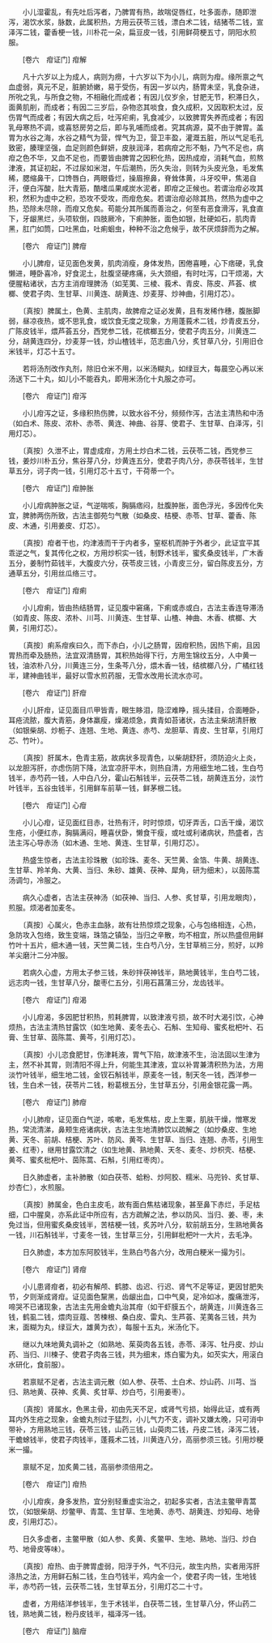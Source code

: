 <!-- { "loadSidebar": true } -->
　　小儿湿霍乱，有先吐后泻者，乃脾胃有热，故喘促唇红，吐多面赤，随即泄泻，渴饮水浆，脉数，此属积热，方用云茯苓三钱，漂白术二钱，结猪苓二钱，宣泽泻二钱，藿香梗一钱，川朴花一朵，扁豆皮一钱，引用鲜荷梗五寸，阴阳水煎服。

　　[卷六　疳证门] 疳解 

　　凡十六岁以上为成人，病则为痨，十六岁以下为小儿，病则为疳。缘所禀之气血虚弱，真元不足，脏腑娇嫩，易于受伤，有因一岁以内，肠胃未坚，乳食杂进，所吮之乳，与所食之物，不相融化而成者；有因儿仅岁余，甘肥无节，积滞日久，面黄肌削，而成者；有因二三岁后，杂物恣其啖食，食久成积，又因取积太过，反伤胃气而成者；有因大病之后，吐泻疟痢，乳食减少，以致脾胃失养而成者；有因乳母寒热不调，或喜怒房劳之后，即与乳哺而成者。究其病源，莫不由于脾胃。盖胃为水谷之海，水谷之精气为营，悍气为卫，营卫丰盈，灌溉五脏，所以气足毛孔致密，腠理坚强，血足则颜色鲜妍，皮肤润泽，若病疳之形不魁，乃气不足也，病疳之色不华，又血不足也，而要皆由脾胃之因积化热，因热成疳，消耗气血，煎熬津液，其证初起，不过尿如米泔，午后潮热，历久失治，则转为头皮光急，毛发焦稀，腮缩鼻干，口馋唇白，两眼昏烂，操眉擦鼻，脊耸体黄，斗牙咬甲，焦渴自汗，便白泻酸，肚大青筋，酷嗜瓜果咸炭水泥者，即疳之正候也。若谓治疳必攻其积，然积为虚中之积，恐攻不受攻，而疳危矣。若谓治疳必除其热，然热为虚中之热，恐除未尽除，而疳又危矣。苟能分其所属而善治之，何至有恶食滑泻，乳食直下，牙龈黑烂，头项软倒，四肢厥冷，下痢肿胀，面色如银，肚硬如石，肌肉青黑，肛门如筒，口吐黑血，吐痢蛔虫，种种不治之危候乎，故不厌烦辞而为之解。

　　[卷六　疳证门] 脾疳 

　　小儿脾疳，证见面色发黄，肌肉消瘦，身体发热，困倦喜睡，心下痞硬，乳食懒进，睡卧喜冷，好食泥土，肚腹坚硬疼痛，头大颈细，有时吐泻，口干烦渴，大便腥粘诸状，古方主消疳理脾汤（如芜荑、三棱、莪术、青皮、陈皮、芦荟、槟榔、使君子肉、生甘草、川黄连、胡黄连、炒麦芽、炒神曲，引用灯芯）。

　　〔真按〕脾属土，色黄、主肌肉，故脾疳之证必发黄，且有发稀作穗，腹胀脚弱，昼凉夜热，或不思乳食，或饮食无度之现象，方用蓬莪术二钱，炒青皮五分，广陈皮钱半，煨芦荟五分，西党参二钱，花槟榔五分，使君子肉五分，川黄连二分，胡黄连四分，炒麦芽一钱，炒山楂钱半，范志曲八分，炙甘草八分，引用旧仓米钱半，灯芯十五寸。

　　若将汤剂改作丸剂，除旧仓米不用，以米汤糊丸，如绿豆大，每晨空心再以米汤送下二十丸，如儿小不能吞丸，即用米汤化十丸服之亦可。

　　[卷六　疳证门] 疳泻 

　　小儿疳泻之证，多缘积热伤脾，以致水谷不分，频频作泻，古法主清热和中汤（如白术、陈皮、浓朴、赤苓、黄连、神曲、谷芽、使君子、生甘草、白泽泻，引用灯芯）。

　　〔真按〕久泄不止，胃虚成疳，方用土炒白术二钱，云茯苓二钱，西党参三钱，姜炒川朴五分，焦谷芽八分，炒黄连五分，使君子肉八分，赤茯苓钱半，生甘草五分，诃子肉一钱，引用灯芯十五寸，干荷蒂一个。

　　[卷六　疳证门] 疳肿胀 

　　小儿疳病肿胀之证，气逆喘咳，胸膈痞闷，肚腹肿胀，面色浮光，多因传化失宜，脾肺两伤所致，古法主御苑匀气散（如桑皮、桔梗、赤苓、甘草、藿香、陈皮、木通，引用姜皮、灯芯）。

　　〔真按〕疳者干也，灼津液而干于内者多，窒枢机而肿于外者少，此证宜平其乖逆之气，复其传化之权，方用炒枳实一钱，制野术钱半，蜜炙桑皮钱半，广木香五分，姜制竹茹钱半，大腹皮六分，茯苓皮三钱，小青皮三分，留白陈皮五分，方通草五分，引用丝瓜络三寸。

　　[卷六　疳证门] 疳痢 

　　小儿疳痢，皆由热结肠胃，证见腹中窘痛，下痢或赤或白，古法主香连导滞汤（如青皮、陈皮、浓朴、川芎、川黄连、生甘草、山楂、神曲、木香、槟榔、大黄，引用灯芯）。

　　〔真按〕痢系疳疾曰久，而下赤白，小儿之肠胃，因疳积热，因热下痢，且因胃热而牵及肠热，法宜双清肠胃，其积热始得下行，方用生锦纹五分，人中黄一钱，油浓朴八分，川黄连三分，生条芩八分，煨木香一钱，结槟榔八分，广橘红钱半，建神曲钱半，最好以雪水煎药服，无雪水改用长流水亦可。

　　[卷六　疳证门] 肝疳 

　　小儿肝疳，证见面目爪甲皆青，眼生眵泪，隐涩难睁，摇头揉目，合面睡卧，耳疮流脓，腹大青筋，身体羸瘦，燥渴烦急，粪青如苔诸状，古法主柴胡清肝散（如银柴胡、炒栀子、连翘、生地、黄连、赤芍、龙胆草、青皮、生甘草，引用灯芯、竹叶）。

　　〔真按〕肝属木，色青主筋，故病状多现青色，以柴胡舒肝，须防迫火上炎，以龙胆泻肝，亦虑伤阴下降，法宜凉肝平木，则热自清，方用细生地二钱，生白芍钱半，赤芍药一钱，人中白八分，霍山石斛钱半，云茯苓二钱，胡黄连五分，淡竹叶钱半，五谷虫钱半，引用鲜车前草一钱，鲜茅根二钱。

　　[卷六　疳证门] 心疳 

　　小儿心疳，证见面红目赤，壮热有汗，时时惊烦，切牙弄舌，口舌干燥，渴饮生疮，小便红赤，胸膈满闷，睡喜伏卧，懒食干瘦，或吐或利诸病状，热盛者，古法主泻心导赤汤（如木通、生地、黄连、生甘草，引用灯芯）。

　　热盛生惊者，古法主珍珠散（如珍珠、麦冬、天竺黄、金箔、牛黄、胡黄连、生甘草、羚羊角、大黄、当归、朱砂、雄黄、茯神、犀角，研为细末），以茵陈蒿汤调匀，冷服之。

　　病久心虚者，古法主茯神汤（如茯神、当归、人参、炙甘草，引用龙眼肉），煎服。烦渴者加麦冬。

　　〔真按〕心属火，色赤主血脉，故有壮热惊烦之现象，心与包络相连，心热，急防攻入包络，致生变端，珠箔之镇坠，当归之辛散，均不相宜，所以热盛但用鲜竹叶十五片，细木通一钱，天竺黄二钱，生白芍八分，生甘草梢三分，煎好，以羚羊尖磨汁二分冲服。

　　若病久心虚，方用太子参三钱，朱砂拌茯神钱半，熟地黄钱半，生白芍二钱，远志肉一钱，生甘草八分，酸枣仁五分，引用石菖蒲三分，龙齿钱半。

　　[卷六　疳证门] 疳渴 

　　小儿疳渴，多因肥甘积热，煎耗脾胃，以致津液亏损，故不时大渴引饮，心神烦热，古法主清热甘露饮（如生地黄、麦冬去心、石斛、生知母、蜜炙枇杷叶、石膏、生甘草、茵陈蒿、黄芩，引用灯芯）。

　　〔真按〕小儿恣食肥甘，伤津耗液，胃气下陷，故津液不生，治法固以生津为主，然不补其胃，则清阳不得上升，何能生其津液，宜以补胃兼清积热为法，方用淡竹叶钱半，细生地二钱，金钗石斛钱半，原麦冬一钱，制天冬一钱，西洋参一钱，生白术一钱，茯苓片二钱，粉葛根五分，生甘草五分，引用金银花露一两。

　　[卷六　疳证门] 肺疳 

　　小儿肺疳，证见面白气逆，咳嗽，毛发焦枯，皮上生粟，肌肤干燥，憎寒发热，常流清涕，鼻颊生疮诸病状，古法主生地清肺饮以疏解之（如炒桑皮、生地黄、天冬、前胡、桔梗、苏叶、防风、黄芩、生甘草、当归、连翘、赤苓，引用生姜、红枣），继用甘露饮清之（如生地黄、熟地黄、天冬、麦冬、炒枳壳、桔梗、黄芩、蜜炙枇杷叶、茵陈蒿、石斛，引用红枣肉）。

　　日久肺虚者，主补肺散（如白茯苓、蛤粉、炒阿胶、糯米、马兜铃、炙甘草、炒杏仁），水煎服。

　　〔真按〕肺属金，色白主皮毛，故有面白焦枯诸现象，甚至鼻下赤烂，手足枯细，口中腥臭，亦系此证中所应有，古方疏解之法，参以防风、当归、姜、枣，未免过当，但用蜜炙桑皮钱半，苦桔梗一钱，炙苏叶八分，软前胡五分，生熟地黄各一钱，川石斛钱半，寸麦冬一钱，生甘草三分，引用鲜枇杷叶一大片，去毛净。

　　日久肺虚，本方加东阿胶钱半，生熟白芍各六分，改用白粳米一撮为引。

　　[卷六　疳证门] 肾疳 

　　小儿患肾疳者，初必有解颅、鹤膝、齿迟、行迟、肾气不足等证，更因甘肥失节，夕则渐成肾疳。证见面色黧黑，齿龈出血，口中气臭，足冷如冰，腹痛泄泻，啼哭不已诸现象，古法主先用金蟾丸治其疳（如干虾膜五个，胡黄连，川黄连各三钱，鹤虱二钱，煨肉豆蔻、苦楝根、桑白皮、雷丸、生芦荟、芜荑各三钱，共为末，面糊为丸，绿豆大，雄黄为衣），每服十五丸，米汤化下。

　　继以九味地黄丸调补之（如熟地、茱萸肉各五钱，赤苓、泽泻、牡丹皮、炒山药、当归、川楝子、使君子肉各三钱，共为细末，炼白蜜为丸，如芡实大，用滚白水研化，食前服）。

　　若禀赋不足者，古法主调元散（如人参、茯苓、土白术、炒山药、川芎、当归、熟地黄、茯神、炙黄、炙甘草、炒白芍，引用姜枣）。

　　〔真按〕肾属水，色黑主骨，初由先天不足，或肾气亏损，始得此证，或有两耳内外生疮之现象，金蟾丸剂过于猛烈，小儿气力不支，调补又嫌太晚，只可消中带补，方用熟地三钱，茯苓三钱，山药三钱，山萸肉二钱，丹皮二钱，泽泻二钱，干蟾蜍钱半，使君子肉钱半，蓬莪术二钱，川黄连八分，高丽参须三钱。引用炒粳米一撮。

　　禀赋不足，加炙黄二钱，高丽参须倍用之。

　　[卷六　疳证门] 疳热 

　　小儿疳疾，身多发热，宜分别轻重虚实治之，初起多实者，古法主鳖甲青蒿饮，（如银柴胡、炒鳖甲、青蒿、生甘草、生地黄、赤芍、胡黄连、炒知母、地骨皮，引用灯芯）。

　　日久多虚者，主鳖甲散（如人参、炙黄、炙鳖甲、生地、熟地、当归、炒白芍、地骨皮等味）。

　　〔真按〕疳热、由于脾胃虚弱，阳浮于外，气不归元，故生内热，实者用泻肝涤热之法，方用鲜石斛二钱，生白芍钱半，鸡内金一个，使君子肉一钱，生地钱半，赤芍药一钱，云茯苓二钱，生甘草五分，引用灯芯二十寸。

　　虚者，方用结洋参钱半，生于术钱半，白茯苓二钱，生甘草八分，怀山药二钱，熟地黄二钱，粉丹皮钱半，福泽泻一钱。

　　[卷六　疳证门] 脑疳 

